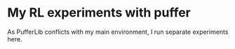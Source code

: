 # My RL experiments with puffer

As PufferLib conflicts with my main environment, I run separate experiments here.
